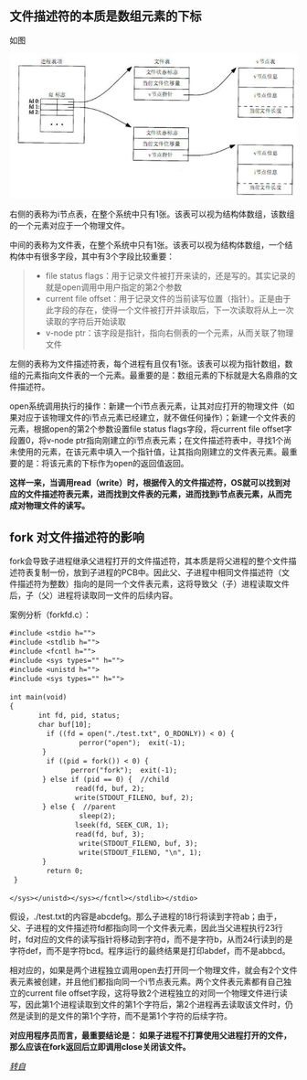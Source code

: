 ## 文件描述符的本质是数组元素的下标


如图

![](https://github.com/jiajianrong/MarkdownPhotos/blob/master/file-desc/file-desc.jpg?raw=true)


右侧的表称为i节点表，在整个系统中只有1张。该表可以视为结构体数组，该数组的一个元素对应于一个物理文件。

中间的表称为文件表，在整个系统中只有1张。该表可以视为结构体数组，一个结构体中有很多字段，其中有3个字段比较重要：

> - file status flags：用于记录文件被打开来读的，还是写的。其实记录的就是open调用中用户指定的第2个参数
> - current file offset：用于记录文件的当前读写位置（指针）。正是由于此字段的存在，使得一个文件被打开并读取后，下一次读取将从上一次读取的字符后开始读取
> - v-node ptr：该字段是指针，指向右侧表的一个元素，从而关联了物理文件



左侧的表称为文件描述符表，每个进程有且仅有1张。该表可以视为指针数组，数组的元素指向文件表的一个元素。最重要的是：数组元素的下标就是大名鼎鼎的文件描述符。

open系统调用执行的操作：新建一个i节点表元素，让其对应打开的物理文件（如果对应于该物理文件的i节点元素已经建立，就不做任何操作）；新建一个文件表的元素，根据open的第2个参数设置file status flags字段，将current file offset字段置0，将v-node ptr指向刚建立的i节点表元素；在文件描述符表中，寻找1个尚未使用的元素，在该元素中填入一个指针值，让其指向刚建立的文件表元素。最重要的是：将该元素的下标作为open的返回值返回。

**这样一来，当调用read（write）时，根据传入的文件描述符，OS就可以找到对应的文件描述符表元素，进而找到文件表的元素，进而找到i节点表元素，从而完成对物理文件的读写。**




## fork 对文件描述符的影响

fork会导致子进程继承父进程打开的文件描述符，其本质是将父进程的整个文件描述符表复制一份，放到子进程的PCB中。因此父、子进程中相同文件描述符（文件描述符为整数）指向的是同一个文件表元素，这将导致父（子）进程读取文件后，子（父）进程将读取同一文件的后续内容。

案例分析（forkfd.c）：


	#include <stdio h="">  
	#include <stdlib h="">  
	#include <fcntl h="">  
	#include <sys types="" h="">  
	#include <unistd h="">  
	#include <sys types="" h="">  
	  
	int main(void)  
	{  
	       int fd, pid, status;  
	       char buf[10];  
	         if ((fd = open("./test.txt", O_RDONLY)) < 0) {  
	                 perror("open");  exit(-1);  
	        }  
	         if ((pid = fork()) < 0) {  
	               perror("fork");  exit(-1);  
	        } else if (pid == 0) {  //child  
	                read(fd, buf, 2);  
	                write(STDOUT_FILENO, buf, 2);  
	        } else {  //parent  
	                 sleep(2);  
	                lseek(fd, SEEK_CUR, 1);  
	                read(fd, buf, 3);  
	                 write(STDOUT_FILENO, buf, 3);  
	                 write(STDOUT_FILENO, "\n", 1);  
	        }  
	         return 0;  
	 }  
	  
	</sys></unistd></sys></fcntl></stdlib></stdio>  


假设，./test.txt的内容是abcdefg。那么子进程的18行将读到字符ab；由于，父、子进程的文件描述符fd都指向同一个文件表元素，因此当父进程执行23行时，fd对应的文件的读写指针将移动到字符d，而不是字符b，从而24行读到的是字符def，而不是字符bcd。程序运行的最终结果是打印abdef，而不是abbcd。

相对应的，如果是两个进程独立调用open去打开同一个物理文件，就会有2个文件表元素被创建，并且他们都指向同一个i节点表元素。两个文件表元素都有自己独立的current file offset字段，这将导致2个进程独立的对同一个物理文件进行读写，因此第1个进程读取到文件的第1个字符后，第2个进程再去读取该文件时，仍然是读到的是文件的第1个字符，而不是第1个字符的后续字符。

**对应用程序员而言，最重要结论是： 如果子进程不打算使用父进程打开的文件，那么应该在fork返回后立即调用close关闭该文件。**


*[转自](https://blog.csdn.net/u013078669/article/details/51172429)*